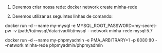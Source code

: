 1. Devemos criar nossa rede:
docker network create minha-rede

2. Devemos utilizar as seguintes linhas de comando:

docker run -d --name my-mysql -e MYSQL_ROOT_PASSWORD=my-secret-pw -v /path/to/mysql/data:/var/lib/mysql --network minha-rede mysql:5.7

docker run -d --name my-phpmyadmin -e PMA_ARBITRARY=1 -p 8080:80 --network minha-rede phpmyadmin/phpmyadmin

